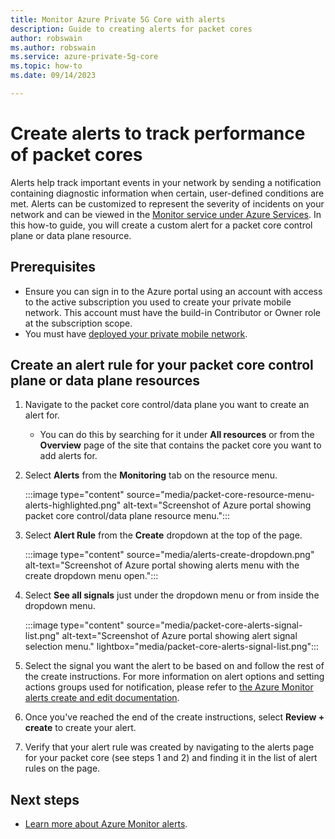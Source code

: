 ```yaml
---
title: Monitor Azure Private 5G Core with alerts
description: Guide to creating alerts for packet cores
author: robswain
ms.author: robswain
ms.service: azure-private-5g-core
ms.topic: how-to
ms.date: 09/14/2023

---
```

# Create alerts to track performance of packet cores

Alerts help track important events in your network by sending a notification containing diagnostic information when certain, user-defined conditions are met. Alerts can be customized to represent the severity of incidents on your network and can be viewed in the [Monitor service under Azure Services](https://portal.azure.com/#view/Microsoft_Azure_Monitoring/AzureMonitoringBrowseBlade/~/overview). In this how-to guide, you will create a custom alert for a packet core control plane or data plane resource.

## Prerequisites

- Ensure you can sign in to the Azure portal using an account with access to the active subscription you used to create your private mobile network. This account must have the build-in Contributor or Owner role at the subscription scope.
- You must have [deployed your private mobile network](how-to-guide-deploy-a-private-mobile-network-azure-portal.md).

## Create an alert rule for your packet core control plane or data plane resources

1. Navigate to the packet core control/data plane you want to create an alert for.
 
    - You can do this by searching for it under **All resources** or from the **Overview** page of the site that contains the packet core you want to add alerts for.

1. Select **Alerts** from the **Monitoring** tab on the resource menu.

      :::image type="content" source="media/packet-core-resource-menu-alerts-highlighted.png" alt-text="Screenshot of Azure portal showing packet core control/data plane resource menu.":::

1. Select **Alert Rule** from the **Create** dropdown at the top of the page.

      :::image type="content" source="media/alerts-create-dropdown.png" alt-text="Screenshot of Azure portal showing alerts menu with the create dropdown menu open.":::

1. Select **See all signals** just under the dropdown menu or from inside the dropdown menu.

      :::image type="content" source="media/packet-core-alerts-signal-list.png" alt-text="Screenshot of Azure portal showing alert signal selection menu." lightbox="media/packet-core-alerts-signal-list.png":::

1. Select the signal you want the alert to be based on and follow the rest of the create instructions. For more information on alert options and setting actions groups used for notification, please refer to [the Azure Monitor alerts create and edit documentation](/azure/azure-monitor/alerts/alerts-create-new-alert-rule?tabs=metric).
1. Once you've reached the end of the create instructions, select **Review + create** to create your alert.
1. Verify that your alert rule was created by navigating to the alerts page for your packet core (see steps 1 and 2) and finding it in the list of alert rules on the page.

## Next steps
- [Learn more about Azure Monitor alerts](/azure/azure-monitor/alerts/alerts-overview).
